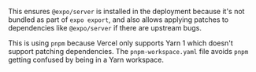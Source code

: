 This ensures `@expo/server` is installed in the deployment because it's not
bundled as part of `expo export`, and also allows applying patches to
dependencies like `@expo/server` if there are upstream bugs.

This is using `pnpm` because Vercel only supports Yarn 1 which doesn't support
patching dependencies. The `pnpm-workspace.yaml` file avoids `pnpm` getting
confused by being in a Yarn workspace.
